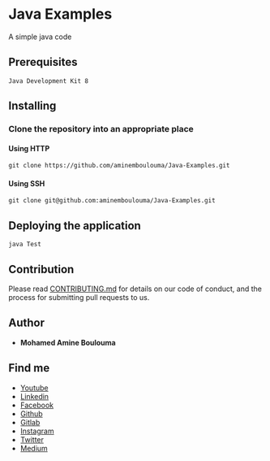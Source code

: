 # Java Examples

A simple java code 

## Prerequisites

```Java Development Kit 8```

## Installing

### Clone the repository into an appropriate place

#### Using HTTP

```git clone https://github.com/aminemboulouma/Java-Examples.git```

#### Using SSH

```git clone git@github.com:aminemboulouma/Java-Examples.git```

## Deploying the application

```java Test```

## Contribution

Please read [CONTRIBUTING.md](#) for details on our code of conduct, and the process for submitting pull requests to us.

## Author

* __Mohamed Amine Boulouma__

## Find me 

* [Youtube](https://www.youtube.com/aminemboulouma)
* [Linkedin](https://www.linkedin.com/in/aminemboulouma)
* [Facebook](https://www.facebook.com/aminemboulouma)
* [Github](https://www.github.com/aminemboulouma)
* [Gitlab](https://www.gitlab.com/aminemboulouma)
* [Instagram](https://www.instagram.com/aminemboulouma)
* [Twitter](https://www.twitter.com/aminemboulouma)
* [Medium](https://www.medium.com/@aminemboulouma)
